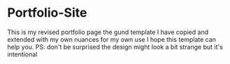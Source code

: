 # Portfolio-Site
This is my revised portfolio page the gund template I have copied and extended with my own nuances for my own use I hope this template can help you.  PS: don't be surprised the design might look a bit strange but it's intentional
